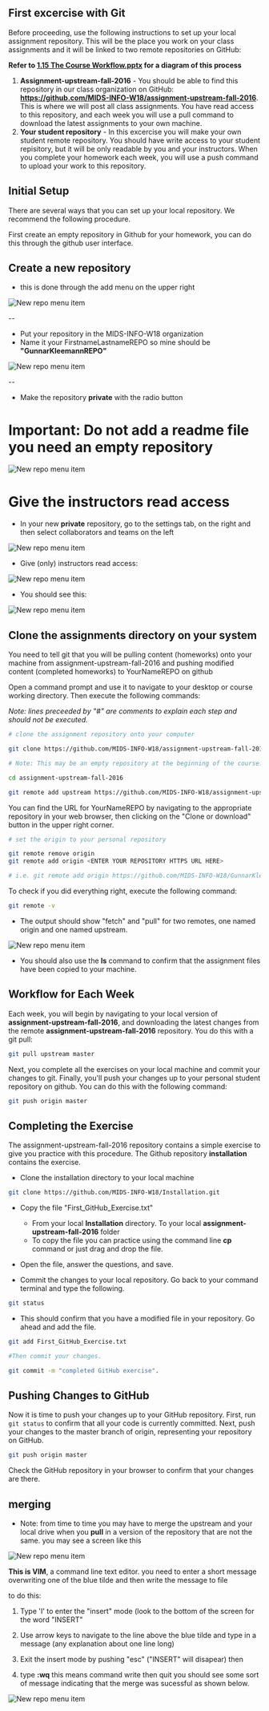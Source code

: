 ## First excercise with Git 

Before proceeding, use the following instructions to set up your local assignment repository.  This will be the place you work on your class assignments and it will be linked to two remote repositories on GitHub:

**Refer to [1.15 The Course Workflow.pptx](https://github.com/MIDS-INFO-W18/Course-Syllabus/blob/master/week_3/3.6%20The%20Course%20Workflow.pptx) for a diagram of this process** 

1. **Assignment-upstream-fall-2016** - You should be able to find this repository in our class organization on GitHub: **https://github.com/MIDS-INFO-W18/assignment-upstream-fall-2016**. This is where we will post all class assignments.  You have read access to this repository, and each week you will use a pull command to download the latest assignments to your own machine.
2. **Your student repository** - In this excercise you will make your own student remote repository. You should have write access to your student repisitory, but it will be only readable by you and your instructors.  When you complete your homework each week, you will use a push command to upload your work to this repository.

## Initial Setup

There are several ways that you can set up your local repository.  We recommend the following procedure.  

First create an empty repository in Github for your homework, you can do this through the github user interface.



## Create a new repository 

* this is done through the add menu on the upper right

![New repo menu item](images/CreateRepo_1.png)


--
* Put your repository in the MIDS-INFO-W18 organization
* Name it your FirstnameLastnameREPO so mine should be **"GunnarKleemannREPO"**

![New repo menu item](images/CreateRepo_2.png)


--
* Make the repository **private** with the radio button
 
# Important: Do not add a readme file you need an empty repository

![New repo menu item](images/CreateRepo_3.png)


# Give the instructors read access

* In your new **private** repository, go to the settings tab, on the right and then select collaborators and teams on the left

![New repo menu item](images/CreateRepo_4.png)

* Give (only) instructors read access:

![New repo menu item](images/CreateRepo_5.png)

* You should see this:

![New repo menu item](images/CreateRepo_6.png)

## Clone the assignments directory on your system


You need to tell git that you will be pulling content (homeworks) onto your machine from assignment-upstream-fall-2016 and pushing modified content (completed homeworks) to YourNameREPO on github

Open a command prompt and use it to navigate to your desktop or course working directory.  Then execute the following commands:

*Note: lines preceeded by "#" are comments to explain each step and should not be executed.* 

``` sh
# clone the assignment repository onto your computer

git clone https://github.com/MIDS-INFO-W18/assignment-upstream-fall-2016.git

# Note: This may be an empty repository at the beginning of the course.

cd assignment-upstream-fall-2016

git remote add upstream https://github.com/MIDS-INFO-W18/assignment-upstream-fall-2016.git
```

You can find the URL for YourNameREPO by navigating to the appropriate repository in your web browser, then clicking on the "Clone or download" button in the upper right corner.

``` sh
# set the origin to your personal repository

git remote remove origin
git remote add origin <ENTER YOUR REPOSITORY HTTPS URL HERE>

# i.e. git remote add origin https://github.com/MIDS-INFO-W18/GunnarKleeRepo.git


```

To check if you did everything right, execute the following command:

``` sh
git remote -v
```

* The output should show "fetch" and "pull" for two remotes, one named origin and one named upstream.  

![New repo menu item](images/CreateRepo_7.png)

* You should also use the **ls** command to confirm that the assignment files have been copied to your machine.


## Workflow for Each Week

Each week, you will begin by navigating to your local version of **assignment-upstream-fall-2016**, and downloading the latest changes from the remote **assignment-upstream-fall-2016** repository. You do this with a git pull:

``` sh
git pull upstream master
```

Next, you complete all the exercises on your local machine and commit your changes to git.  Finally, you'll push your changes up to your personal student repository on github.  You can do this with the following command:

```sh
git push origin master
```


## Completing the Exercise

The assignment-upstream-fall-2016 repository contains a simple exercise to give you practice with this procedure. The Github repository **installation** contains the exercise. 

* Clone the installation directory to your local machine

```sh
git clone https://github.com/MIDS-INFO-W18/Installation.git
```

* Copy the file "First\_GitHub\_Exercise.txt" 
	* From your local **Installation** directory. 
To your local **assignment-upstream-fall-2016** folder
	* To copy the file you can practice using the command line **cp** command or just drag and drop the file.

* Open the file, answer the questions, and save.

* Commit the changes to your local repository. Go back to your command terminal and type the following.

```sh
git status
```
* This should confirm that you have a modified file in your repository. Go ahead and add the file.

``` sh
git add First_GitHub_Exercise.txt

#Then commit your changes.

git commit -m "completed GitHub exercise".

```
## Pushing Changes to GitHub

Now it is time to push your changes up to your GitHub repository. First, run `git status` to confirm that all your code is currently committed.  Next, push your changes to the master branch of origin, representing your repository on GitHub.

```sh
git push origin master
```

Check the GitHub repository in your browser to confirm that your changes are there.


## merging 

* Note: from time to time you may have to merge the upstream and your local drive when you **pull** in a version of the repository that are not the same. you may see a screen like this

![New repo menu item](images/CreateRepo_8.png)

**This is VIM**, a command line text editor. you need to enter a short message overwriting one of the blue tilde and then write the message to file

to do this:

1) Type 'I' to enter the "insert" mode (look to the bottom of the screen for the word "INSERT"

2) Use arrow keys to navigate to the line above the blue tilde and type in a message (any explanation about one line long)

3) Exit the insert mode by pushing "esc" ("INSERT" will disapear) then 

4) type **:wq** this means command write then quit
you should see some sort of message indicating that the merge was sucessful as shown below.

![New repo menu item](images/CreateRepo_9.png)